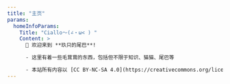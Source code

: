 ```yaml
---
title: "主页"
params:
  homeInfoParams:
    Title: "Ciallo～(∠・ω< ) "
    Content: >
      👋 欢迎来到 **玖只的尾巴**!

      - 这里有着一些毛茸茸的东西，包括但不限于知识、猫猫、尾巴等

      - 本站所有内容以 [CC BY-NC-SA 4.0](https://creativecommons.org/licenses/by-nc-sa/4.0/deed.zh) 协议共享
---
```

